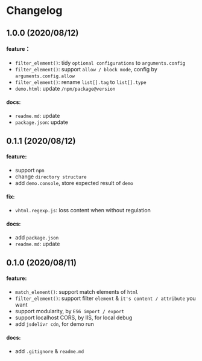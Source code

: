 # Changelog

## 1.0.0 (2020/08/12)

#### feature：

- `filter_element()`: tidy `optional configurations` to `arguments.config`
- `filter_element()`: support `allow / block mode`, config by `arguments.config.allow`
- `filter_element()`: rename `list[].tag` to `list[].type`
- `demo.html`: update `/npm/package@version`

#### docs:

- `readme.md`: update
- `package.json`: update

## 0.1.1 (2020/08/12)

#### feature:

- support `npm`
- change `directory structure`
- add `demo.console`, store expected result of `demo`

#### fix:

- `vhtml.regexp.js`: loss content when without regulation

#### docs:

- add `package.json`
- `readme.md`: update

## 0.1.0 (2020/08/11)

#### feature:

- `match_element()`: support match elements of `html`
- `filter_element()`: support filter `element` & `it's content / attribute` you want
- support modularity, by `ES6 import / export`
- support localhost CORS, by IIS, for local debug
- add `jsdelivr cdn`, for demo run

#### docs:

- add `.gitignore` & `readme.md`